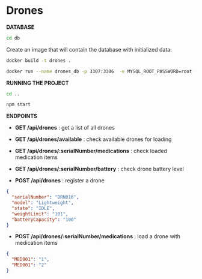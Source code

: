 # Drones

**DATABASE**

```bash
cd db
```

Create an image that will contain the database with initialized data.

```bash
docker build -t drones .
```

```bash
docker run --name drones_db -p 3307:3306  -e MYSQL_ROOT_PASSWORD=root -d drones
```

**RUNNING THE PROJECT**

```bash
cd ..
```

```bash
npm start
```

**ENDPOINTS**

- **GET /api/drones** : get a list of all drones

- **GET /api/drones/available** : check available drones for loading
- **GET /api/drones/:serialNumber/medications** : check loaded medication items
- **GET /api/drones/:serialNumber/battery** : check drone battery level

- **POST /api/drones** : register a drone

```json
{
  "serialNumber": "DRN016",
  "model": "Lightweight",
  "state": "IDLE",
  "weightLimit": "101",
  "batteryCapacity": "100"
}
```

- **POST /api/drones/:serialNumber/medications** : load a drone with medication items

```json
{
  "MED001": "1",
  "MED001": "2"
}
```
